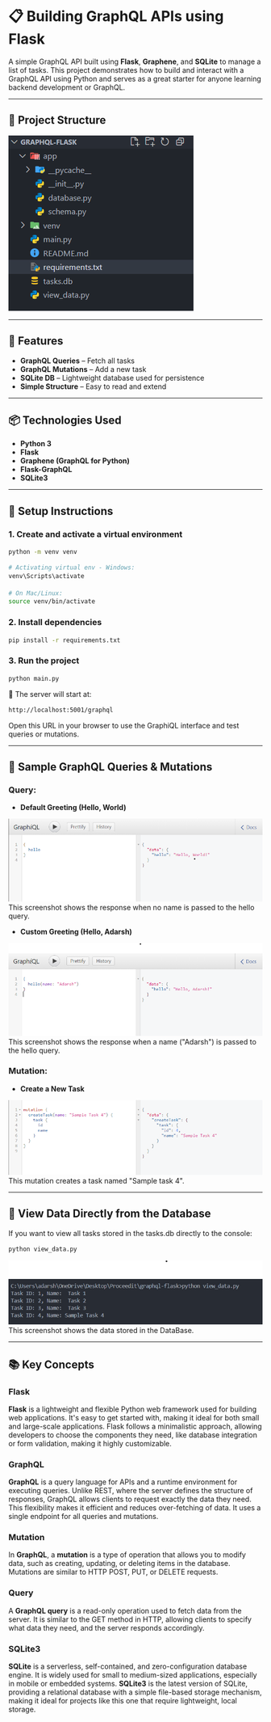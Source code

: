 # 📋 Building GraphQL APIs using Flask

A simple GraphQL API built using **Flask**, **Graphene**, and **SQLite** to manage a list of tasks. This project demonstrates how to build and interact with a GraphQL API using Python and serves as a great starter for anyone learning backend development or GraphQL.

---

## 📁 Project Structure
![Screenshot 2024-11-14 122903](https://github.com/Adarsh-e-reji/Flask-GraphQL-Task-Manager/blob/main/project2.png)


---

## 🚀 Features

-  **GraphQL Queries** – Fetch all tasks
-  **GraphQL Mutations** – Add a new task
-  **SQLite DB** – Lightweight database used for persistence
-  **Simple Structure** – Easy to read and extend

---

## 📦 Technologies Used

- **Python 3**
- **Flask**
- **Graphene (GraphQL for Python)**
- **Flask-GraphQL**
- **SQLite3**

---

## 🔧 Setup Instructions

### 1. Create and activate a virtual environment

```bash
python -m venv venv
```
```bash
# Activating virtual env - Windows:
venv\Scripts\activate

# On Mac/Linux:
source venv/bin/activate
```
### 2. Install dependencies

```bash
pip install -r requirements.txt
```
### 3. Run the project

```bash
python main.py
```
📍 The server will start at:
```bash
http://localhost:5001/graphql
```
Open this URL in your browser to use the GraphiQL interface and test queries or mutations.

---
## 🧪 Sample GraphQL Queries & Mutations

### Query:
-  **Default Greeting (Hello, World)**<br>

![Screenshot 2024-11-14 122903](https://github.com/Adarsh-e-reji/Flask-GraphQL-Task-Manager/blob/main/hello%20world.png)<br>
This screenshot shows the response when no name is passed to the hello query.


-  **Custom Greeting (Hello, Adarsh)**

![Screenshot 2024-11-14 122903](https://github.com/Adarsh-e-reji/Flask-GraphQL-Task-Manager/blob/main/name_adarsh.png)<br>
This screenshot shows the response when a name ("Adarsh") is passed to the hello query.

### Mutation:
-  **Create a New Task**<br>

![Screenshot 2024-11-14 122903](https://github.com/Adarsh-e-reji/Flask-GraphQL-Task-Manager/blob/main/sample%20task.png)<br>
This mutation creates a task named "Sample task 4".

---
## 📂 View Data Directly from the Database
If you want to view all tasks stored in the tasks.db directly to the console:
```bash
python view_data.py
```
![Screenshot 2024-11-14 122903](https://github.com/Adarsh-e-reji/Flask-GraphQL-Task-Manager/blob/main/db%20datas.png)<br>
This screenshot shows the data stored in the DataBase.

---
## 📚 Key Concepts

### Flask
**Flask** is a lightweight and flexible Python web framework used for building web applications. It's easy to get started with, making it ideal for both small and large-scale applications. Flask follows a minimalistic approach, allowing developers to choose the components they need, like database integration or form validation, making it highly customizable.

### GraphQL
**GraphQL** is a query language for APIs and a runtime environment for executing queries. Unlike REST, where the server defines the structure of responses, GraphQL allows clients to request exactly the data they need. This flexibility makes it efficient and reduces over-fetching of data. It uses a single endpoint for all queries and mutations.

### Mutation
In **GraphQL**, a **mutation** is a type of operation that allows you to modify data, such as creating, updating, or deleting items in the database. Mutations are similar to HTTP POST, PUT, or DELETE requests.

### Query
A **GraphQL query** is a read-only operation used to fetch data from the server. It is similar to the GET method in HTTP, allowing clients to specify what data they need, and the server responds accordingly.

### SQLite3
**SQLite** is a serverless, self-contained, and zero-configuration database engine. It is widely used for small to medium-sized applications, especially in mobile or embedded systems. **SQLite3** is the latest version of SQLite, providing a relational database with a simple file-based storage mechanism, making it ideal for projects like this one that require lightweight, local storage.


